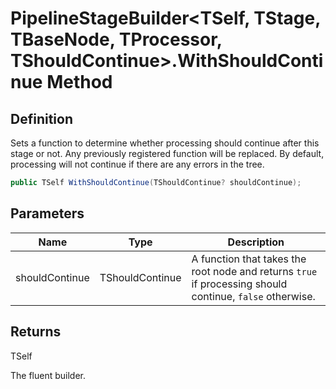 # PipelineStageBuilder&lt;TSelf, TStage, TBaseNode, TProcessor, TShouldContinue&gt;.WithShouldContinue Method
## Definition

Sets a function to determine whether processing should continue after this stage or not. Any previously registered function will be replaced. By default, processing will not continue if there are any errors in the tree.

```c#
public TSelf WithShouldContinue(TShouldContinue? shouldContinue);
```

## Parameters

| Name | Type | Description |
| ---- | ---- | ----------- |
| shouldContinue | TShouldContinue | A function that takes the root node and returns `true` if processing should continue, `false` otherwise. |

## Returns

TSelf

The fluent builder.
